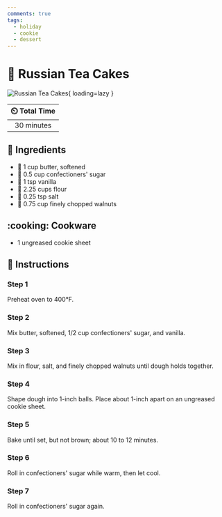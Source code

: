 ```yaml
---
comments: true
tags:
  - holiday
  - cookie
  - dessert
---
```

# :cookie: Russian Tea Cakes

![Russian Tea Cakes](../assets/images/russian-tea-cakes.jpg){ loading=lazy }

| :timer_clock: Total Time |
|:-----------------------: |
| 30 minutes |

## :salt: Ingredients

- :butter: 1 cup butter, softened
- :candy: 0.5 cup confectioners' sugar
- :icecream: 1 tsp vanilla
- :ear_of_rice: 2.25 cups flour
- :salt: 0.25 tsp salt
- :chestnut: 0.75 cup finely chopped walnuts

## :cooking: Cookware

- 1 ungreased cookie sheet

## :pencil: Instructions

### Step 1

Preheat oven to 400°F.

### Step 2

Mix butter, softened, 1/2 cup confectioners' sugar, and vanilla.

### Step 3

Mix in flour, salt, and finely chopped walnuts until dough holds together.

### Step 4

Shape dough into 1-inch balls. Place about 1-inch apart on an ungreased cookie sheet.

### Step 5

Bake until set, but not brown; about 10 to 12 minutes.

### Step 6

Roll in confectioners' sugar while warm, then let cool.

### Step 7

Roll in confectioners' sugar again.
